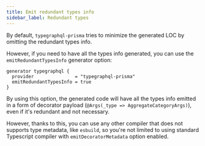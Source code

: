 ```yaml
---
title: Emit redundant types info
sidebar_label: Redundant types
---
```


By default, `typegraphql-prisma` tries to minimize the generated LOC by omitting the redundant types info.

However, if you need to have all the types info generated, you can use the `emitRedundantTypesInfo` generator option:

```prisma {3}
generator typegraphql {
  provider               = "typegraphql-prisma"
  emitRedundantTypesInfo = true
}
```

By using this option, the generated code will have all the types info emitted in a form of decorator payload (`@Args(_type => AggregateCategoryArgs)`), even if it's redundant and not necessary.

However, thanks to this, you can use any other compiler that does not supports type metadata, like `esbuild`, so you're not limited to using standard Typescript compiler with `emitDecoratorMetadata` option enabled.
